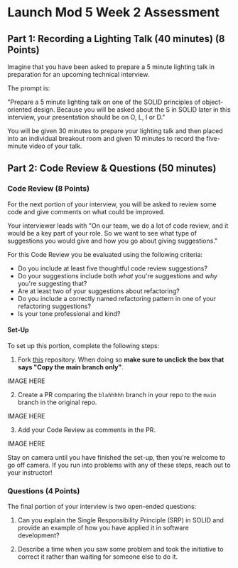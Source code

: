 # Launch Mod 5 Week 2 Assessment

## Part 1: Recording a Lighting Talk (40 minutes) (8 Points)

Imagine that you have been asked to prepare a 5 minute lighting talk in preparation for an upcoming technical interview. 

The prompt is: 

"Prepare a 5 minute lighting talk on one of the SOLID principles of object-oriented design. Because you will be asked about the S in SOLID later in this interview, your presentation should be on O, L, I or D." 

You will be given 30 minutes to prepare your lighting talk and then placed into an individual breakout room and given 10 minutes to record the five-minute video of your talk.

## Part 2: Code Review & Questions (50 minutes)

### Code Review (8 Points)

For the next portion of your interview, you will be asked to review some code and give comments on what could be improved. 

Your interviewer leads with "On our team, we do a lot of code review, and it would be a key part of your role. So we want to see what type of suggestions you would give and how you go about giving suggestions."

For this Code Review you be evaluated using the following criteria:
* Do you include at least five thoughtful code review suggestions?
* Do your suggestions include both *what* you're suggestions and *why* you're suggesting that?
* Are at least two of your suggestions about refactoring?
* Do you include a correctly named refactoring pattern in one of your refactoring suggestions?
* Is your tone professional and kind?

#### Set-Up

To set up this portion, complete the following steps:

1. Fork [this]() repository. When doing so **make sure to unclick the box that says "Copy the main branch only"**.

IMAGE HERE

2. Create a PR comparing the `blahhhhh` branch in your repo to the `main` branch in the original repo.

IMAGE HERE

3. Add your Code Review as comments in the PR.

IMAGE HERE

Stay on camera until you have finished the set-up, then you're welcome to go off camera. If you run into problems with any of these steps, reach out to your instructor!

### Questions (4 Points)

The final portion of your interview is two open-ended questions:

1. Can you explain the Single Responsibility Principle (SRP) in SOLID and provide an example of how you have applied it in software development?

<Your answer here>

2. Describe a time when you saw some problem and took the initiative to correct it rather than waiting for someone else to do it.

<Your answer here>
